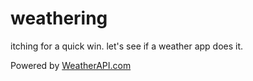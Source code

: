 # weathering
itching for a quick win. let's see if a weather app does it.

Powered by <a href="https://www.weatherapi.com/" title="Weather API">WeatherAPI.com</a>
